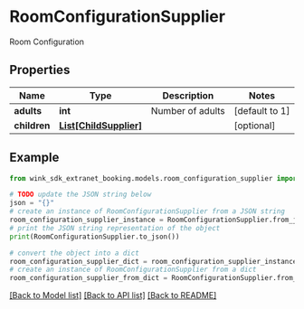# RoomConfigurationSupplier

Room Configuration

## Properties

Name | Type | Description | Notes
------------ | ------------- | ------------- | -------------
**adults** | **int** | Number of adults | [default to 1]
**children** | [**List[ChildSupplier]**](ChildSupplier.md) |  | [optional] 

## Example

```python
from wink_sdk_extranet_booking.models.room_configuration_supplier import RoomConfigurationSupplier

# TODO update the JSON string below
json = "{}"
# create an instance of RoomConfigurationSupplier from a JSON string
room_configuration_supplier_instance = RoomConfigurationSupplier.from_json(json)
# print the JSON string representation of the object
print(RoomConfigurationSupplier.to_json())

# convert the object into a dict
room_configuration_supplier_dict = room_configuration_supplier_instance.to_dict()
# create an instance of RoomConfigurationSupplier from a dict
room_configuration_supplier_from_dict = RoomConfigurationSupplier.from_dict(room_configuration_supplier_dict)
```
[[Back to Model list]](../README.md#documentation-for-models) [[Back to API list]](../README.md#documentation-for-api-endpoints) [[Back to README]](../README.md)


